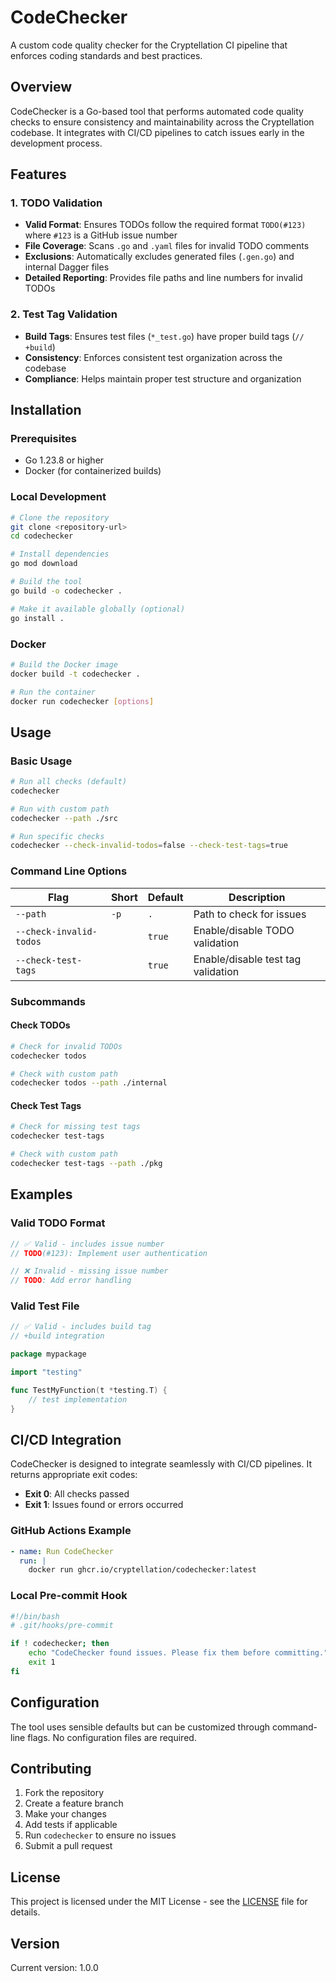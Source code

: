 # CodeChecker

A custom code quality checker for the Cryptellation CI pipeline that enforces coding standards and best practices.

## Overview

CodeChecker is a Go-based tool that performs automated code quality checks to ensure consistency and maintainability across the Cryptellation codebase. It integrates with CI/CD pipelines to catch issues early in the development process.

## Features

### 1. TODO Validation
- **Valid Format**: Ensures TODOs follow the required format `TODO(#123)` where `#123` is a GitHub issue number
- **File Coverage**: Scans `.go` and `.yaml` files for invalid TODO comments
- **Exclusions**: Automatically excludes generated files (`.gen.go`) and internal Dagger files
- **Detailed Reporting**: Provides file paths and line numbers for invalid TODOs

### 2. Test Tag Validation
- **Build Tags**: Ensures test files (`*_test.go`) have proper build tags (`// +build`)
- **Consistency**: Enforces consistent test organization across the codebase
- **Compliance**: Helps maintain proper test structure and organization

## Installation

### Prerequisites
- Go 1.23.8 or higher
- Docker (for containerized builds)

### Local Development
```bash
# Clone the repository
git clone <repository-url>
cd codechecker

# Install dependencies
go mod download

# Build the tool
go build -o codechecker .

# Make it available globally (optional)
go install .
```

### Docker
```bash
# Build the Docker image
docker build -t codechecker .

# Run the container
docker run codechecker [options]
```

## Usage

### Basic Usage
```bash
# Run all checks (default)
codechecker

# Run with custom path
codechecker --path ./src

# Run specific checks
codechecker --check-invalid-todos=false --check-test-tags=true
```

### Command Line Options

| Flag | Short | Default | Description |
|------|-------|---------|-------------|
| `--path` | `-p` | `.` | Path to check for issues |
| `--check-invalid-todos` | | `true` | Enable/disable TODO validation |
| `--check-test-tags` | | `true` | Enable/disable test tag validation |

### Subcommands

#### Check TODOs
```bash
# Check for invalid TODOs
codechecker todos

# Check with custom path
codechecker todos --path ./internal
```

#### Check Test Tags
```bash
# Check for missing test tags
codechecker test-tags

# Check with custom path
codechecker test-tags --path ./pkg
```

## Examples

### Valid TODO Format
```go
// ✅ Valid - includes issue number
// TODO(#123): Implement user authentication

// ❌ Invalid - missing issue number
// TODO: Add error handling
```

### Valid Test File
```go
// ✅ Valid - includes build tag
// +build integration

package mypackage

import "testing"

func TestMyFunction(t *testing.T) {
    // test implementation
}
```

## CI/CD Integration

CodeChecker is designed to integrate seamlessly with CI/CD pipelines. It returns appropriate exit codes:

- **Exit 0**: All checks passed
- **Exit 1**: Issues found or errors occurred

### GitHub Actions Example
```yaml
- name: Run CodeChecker
  run: |
    docker run ghcr.io/cryptellation/codechecker:latest
```

### Local Pre-commit Hook
```bash
#!/bin/bash
# .git/hooks/pre-commit

if ! codechecker; then
    echo "CodeChecker found issues. Please fix them before committing."
    exit 1
fi
```

## Configuration

The tool uses sensible defaults but can be customized through command-line flags. No configuration files are required.

## Contributing

1. Fork the repository
2. Create a feature branch
3. Make your changes
4. Add tests if applicable
5. Run `codechecker` to ensure no issues
6. Submit a pull request

## License

This project is licensed under the MIT License - see the [LICENSE](LICENSE) file for details.

## Version

Current version: 1.0.0

